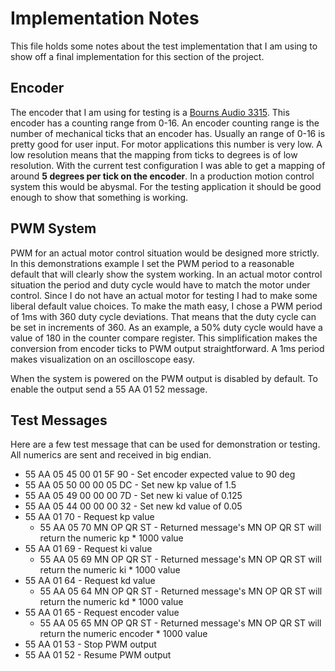 # Implementation Notes

This file holds some notes about the test implementation that I am using to show off a final implementation for this
section of the project.

## Encoder

The encoder that I am using for testing is a [Bourns Audio
3315](https://www.digikey.com/product-detail/en/bourns-inc/3315C-001-016L/3315C-001-016L-ND/2537720). This encoder has a
counting range from 0-16. An encoder counting range is the number of mechanical ticks that an encoder has. Usually an
range of 0-16 is pretty good for user input. For motor applications this number is very low. A low resolution means that
the mapping from ticks to degrees is of low resolution. With the current test configuration I was able to get a mapping
of around **5 degrees per tick on the encoder**. In a production motion control system this would be abysmal. For the
testing application it should be good enough to show that something is working.

## PWM System

PWM for an actual motor control situation would be designed more strictly. In this demonstrations example I set the PWM
period to a reasonable default that will clearly show the system working. In an actual motor control situation the
period and duty cycle would have to match the motor under control. Since I do not have an actual motor for testing I had
to make some liberal default value choices. To make the math easy, I chose a PWM period of 1ms with 360 duty cycle
deviations. That means that the duty cycle can be set in increments of 360. As an example, a 50% duty cycle would have a
value of 180 in the counter compare register. This simplification makes the conversion from encoder ticks to PWM output
straightforward. A 1ms period makes visualization on an oscilloscope easy.

When the system is powered on the PWM output is disabled by default. To enable the output send a 55 AA 01 52 message.

## Test Messages

Here are a few test message that can be used for demonstration or testing. All numerics are sent and received in big
endian.

* 55 AA 05 45 00 01 5F 90 - Set encoder expected value to 90 deg
* 55 AA 05 50 00 00 05 DC - Set new kp value of 1.5
* 55 AA 05 49 00 00 00 7D - Set new ki value of 0.125
* 55 AA 05 44 00 00 00 32 - Set new kd value of 0.05
* 55 AA 01 70 - Request kp value
  * 55 AA 05 70 MN OP QR ST - Returned message's MN OP QR ST will return the numeric kp * 1000 value
* 55 AA 01 69 - Request ki value
  * 55 AA 05 69 MN OP QR ST - Returned message's MN OP QR ST will return the numeric ki * 1000 value
* 55 AA 01 64 - Request kd value
  * 55 AA 05 64 MN OP QR ST - Returned message's MN OP QR ST will return the numeric kd * 1000 value
* 55 AA 01 65 - Request encoder value
  * 55 AA 05 65 MN OP QR ST - Returned message's MN OP QR ST will return the numeric encoder * 1000 value
* 55 AA 01 53 - Stop PWM output
* 55 AA 01 52 - Resume PWM output
